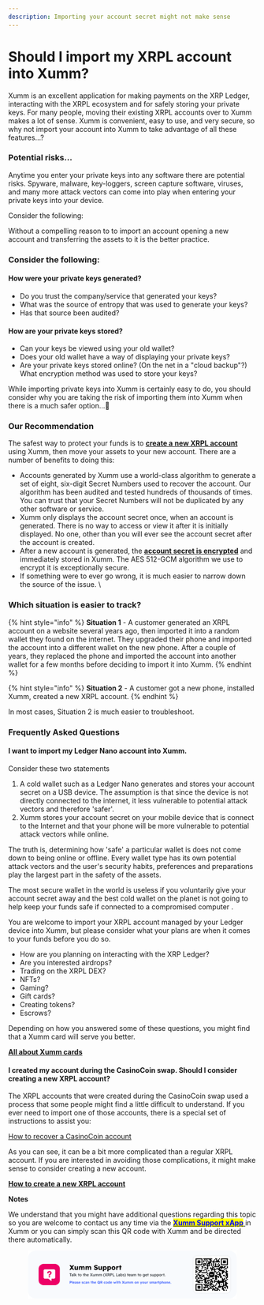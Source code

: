```yaml
---
description: Importing your account secret might not make sense
---
```


# Should I import my XRPL account into Xumm?

Xumm is an excellent application for making payments on the XRP Ledger, interacting with the XRPL ecosystem and for safely storing your private keys. For many people, moving their existing XRPL accounts over to Xumm makes a lot of sense. Xumm is convenient, easy to use, and very secure, so why not import your account into Xumm to take advantage of all these features...?

### Potential risks...

Anytime you enter your private keys into any software there are potential risks. Spyware, malware, key-loggers, screen capture software, viruses, and many more attack vectors can come into play when entering your private keys into your device.

Consider the following:&#x20;

Without a compelling reason to to import an account opening a new account and transferring the assets to it is the better practice.

### Consider the following:&#x20;

#### How were your private keys generated?&#x20;

* Do you trust the company/service that generated your keys?
* What was the source of entropy that was used to generate your keys?
* Has that source been audited?&#x20;

#### How are your private keys stored?

* Can your keys be viewed using your old wallet?&#x20;
* Does your old wallet have a way of displaying your private keys?&#x20;
* Are your private keys stored online? (On the net in a "cloud backup"?) What encryption method was used to store your keys?

While importing private keys into Xumm is certainly easy to do, you should consider why you are taking the risk of importing them into Xumm when there is a much safer option...🤔

### Our Recommendation

The safest way to protect your funds is to [**create a** **new XRPL account**](../your-first-xrp-ledger-account/how-to-create-an-xrpl-account.md) using Xumm, then move your assets to your new account. There are a number of benefits to doing this:

* Accounts generated by Xumm use a world-class algorithm to generate a set of eight, six-digit Secret Numbers used to recover the account. Our algorithm has been audited and tested hundreds of thousands of times. You can trust that your Secret Numbers will not be duplicated by any other software or service.&#x20;
* Xumm only displays the account secret once, when an account is generated. There is no way to access or view it after it is initially displayed. No one, other than you will ever see the account secret after the account is created.
* After a new account is generated, the [**account secret is encrypted**](../../security-and-xumm/all-about-security/upgrading-your-encryption.md) and immediately stored in Xumm. The AES 512-GCM algorithm we use to encrypt it is exceptionally secure.  &#x20;
* If something were to ever go wrong, it is much easier to narrow down the source of the issue. \


### Which situation is easier to track?

{% hint style="info" %}
**Situation 1** - A customer generated an XRPL account on a website several years ago, then imported it into a random wallet they found on the internet. They upgraded their phone and imported the account into a different wallet on the new phone. After a couple of years, they replaced the phone and imported the account into another wallet for a few months before deciding to import it into Xumm.
{% endhint %}

{% hint style="info" %}
**Situation 2** - A customer got a new phone, installed Xumm, created a new XRPL account.
{% endhint %}

In most cases, Situation 2 is much easier to troubleshoot.

### Frequently Asked Questions

#### I want to import my Ledger Nano account into Xumm.

Consider these two statements

1. A  cold wallet such as a Ledger Nano generates and stores your account secret on a USB device. The assumption is that since the device is not directly connected to the internet, it less vulnerable to potential attack vectors and therefore 'safer'.
2. Xumm stores your account secret on your mobile device that is connect to the Internet and that your phone will be more vulnerable to potential attack vectors while online.

The truth is, determining how 'safe' a particular wallet is does not come down to being online or offline. Every wallet type has its own potential attack vectors and the user's security habits, preferences and preparations play the largest part in the safety of the assets.&#x20;

The most secure wallet in the world is useless if you voluntarily give your account secret away and the best cold wallet on the planet is not going to help keep your funds safe if connected to a compromised computer .&#x20;

You are welcome to import your XRPL account managed by your Ledger device into Xumm, but please consider what your plans are when it comes to your funds before you do so.

* How are you planning on interacting with the XRP Ledger?
* Are you interested airdrops?
* Trading on the XRPL DEX?
* NFTs?
* Gaming?
* Gift cards?
* Creating tokens?
* Escrows?&#x20;

Depending on how you answered some of these questions, you might find that a Xumm card will serve you better.

[**All about Xumm cards**](../../xumm-tangem-cards/xumm-tangem-cards.md)

#### I created my account during the CasinoCoin swap. Should I consider creating a new XRPL account?

The XRPL accounts that were created during the CasinoCoin swap used a process that some people might find a little difficult to understand. If you ever need to import one of those accounts, there is a special set of instructions to assist you:

[How to recover a CasinoCoin account](https://eminence.freshdesk.com/support/solutions/articles/80000965171-how-to-recover-a-swapped-casinocoin-xumm-account)

As you can see, it can be a bit more complicated than a regular XRPL account. If you are interested in avoiding those complications, it might make sense to consider creating a new account.&#x20;

&#x20;[**How to create a** **new XRPL account**](../your-first-xrp-ledger-account/how-to-create-an-xrpl-account.md)&#x20;



**Notes**

We understand that you might have additional questions regarding this topic so you are welcome to contact us any time via the [<mark style="color:blue;">**Xumm Support xApp**</mark> ](https://xumm.app/detect/xapp:xumm.support?ref=helpcenter)in Xumm or you can simply scan this QR code with Xumm and be directed there automatically.

<figure><img src="../../.gitbook/assets/Support banner Xumm.png" alt=""><figcaption></figcaption></figure>
